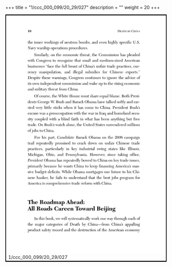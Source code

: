 +++
title = "1/ccc_000_099/20_29/027"
description = ""
weight = 20
+++

<table style="border:2px solid black;max-width:800px;max-height:800px;" 
><tr><td><img class="center-fit-jpg"
src="/jpg_/out_jpg_dbc_027.jpg"  >1/ccc_000_099/20_29/027</img></td></tr></table>